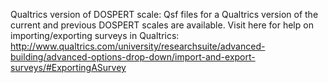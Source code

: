 Qualtrics version of DOSPERT scale: Qsf files for a Qualtrics version of the current and previous DOSPERT scales are available. 
Visit here for help on importing/exporting surveys in Qualtrics: http://www.qualtrics.com/university/researchsuite/advanced-building/advanced-options-drop-down/import-and-export-surveys/#ExportingASurvey
